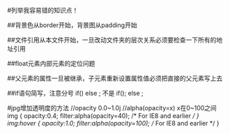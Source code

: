 #列举我容易错的知识点！

##背景色从border开始，背景图从padding开始

##文件引用从本文件开始，一旦改动文件夹的层次关系必须要检查一下所有的地址引用

##float元素内部元素的定位问题

##父元素的属性一旦被继承，子元素重新设置属性值必须把直接的父元素写上去

##if语句简写，注意分号
if()
else ;
不是
if();
else ;

#jpg增加透明度的方法
//opacity 0.0~1.0j
//alpha(opacity=x) x在0~100之间
img
{
opacity:0.4;
filter:alpha(opacity=40); /* For IE8 and earlier */
}
img:hover
{
opacity:1.0;
filter:alpha(opacity=100); /* For IE8 and earlier */
}